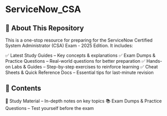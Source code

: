 # ServiceNow_CSA
## 📌 About This Repository
This is a one-stop resource for preparing for the ServiceNow Certified System Administrator (CSA) Exam - 2025 Edition. It includes:

✅ Latest Study Guides – Key concepts & explanations
✅ Exam Dumps & Practice Questions – Real-world questions for better preparation
✅ Hands-on Labs & Guides – Step-by-step exercises to reinforce learning
✅ Cheat Sheets & Quick Reference Docs – Essential tips for last-minute revision

## 📂 Contents
📘 Study Material – In-depth notes on key topics
📚 Exam Dumps & Practice Questions – Test yourself before the exam
